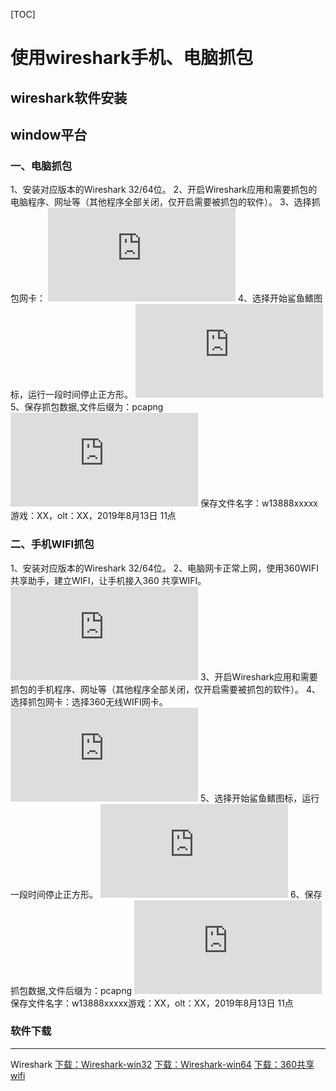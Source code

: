 [TOC]
# 使用wireshark手机、电脑抓包
## wireshark软件安装
## window平台
### 一、电脑抓包
1、安装对应版本的Wireshark 32/64位。
2、开启Wireshark应用和需要抓包的电脑程序、网址等（其他程序全部关闭，仅开启需要被抓包的软件）。
3、选择抓包网卡：
![](http://wiki.isbg.cn/server/index.php?s=/api/attachment/visitFile/sign/b3c6621e1c6a20bd951d58c1c283892d)
4、选择开始鲨鱼鳍图标，运行一段时间停止正方形。
![](http://wiki.isbg.cn/server/index.php?s=/api/attachment/visitFile/sign/77db89c6dbdc7b8b8f756ed9a6e4ab3b)
5、保存抓包数据,文件后缀为：pcapng
![](http://wiki.isbg.cn/server/index.php?s=/api/attachment/visitFile/sign/081c265cfbeda2a42bbf6e408d9fe274)
保存文件名字：w13888xxxxx游戏：XX，olt：XX，2019年8月13日 11点
### 二、手机WIFI抓包
1、安装对应版本的Wireshark 32/64位。
2、电脑网卡正常上网，使用360WIFI共享助手，建立WIFI，让手机接入360 共享WIFI。
![](http://wiki.isbg.cn/server/index.php?s=/api/attachment/visitFile/sign/dca4ca432dbf62c4a8cacfd6c4605a03)
3、开启Wireshark应用和需要抓包的手机程序、网址等（其他程序全部关闭，仅开启需要被抓包的软件）。
4、选择抓包网卡：选择360无线WIFI网卡。
![](http://wiki.isbg.cn/server/index.php?s=/api/attachment/visitFile/sign/b3c6621e1c6a20bd951d58c1c283892d)
5、选择开始鲨鱼鳍图标，运行一段时间停止正方形。
![](http://wiki.isbg.cn/server/index.php?s=/api/attachment/visitFile/sign/77db89c6dbdc7b8b8f756ed9a6e4ab3b)
6、保存抓包数据,文件后缀为：pcapng
![](http://wiki.isbg.cn/server/index.php?s=/api/attachment/visitFile/sign/081c265cfbeda2a42bbf6e408d9fe274)
保存文件名字：w13888xxxxx游戏：XX，olt：XX，2019年8月13日 11点
### 软件下载

------------
Wireshark
[下载：Wireshark-win32](https://pc.qq.com/detail/5/detail_1025.html "下载：Wireshark-win32")
[下载：Wireshark-win64](https://pc.qq.com/detail/9/detail_6909.html "下载：Wireshark-win64")
[下载：360共享wifi](https://wifi.360.cn/easy/pc "下载：360共享wifi")
